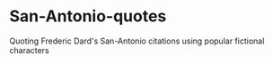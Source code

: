 # San-Antonio-quotes
Quoting Frederic Dard's San-Antonio citations using popular fictional characters
